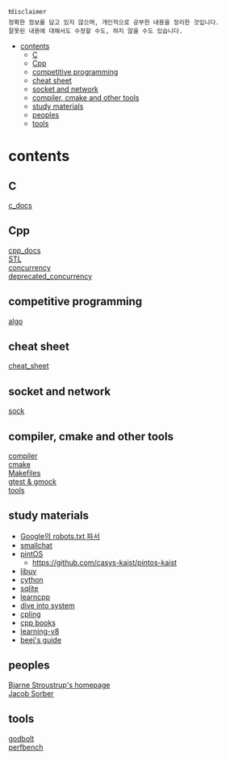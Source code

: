```text
❗disclaimer
정확한 정보를 담고 있지 않으며, 개인적으로 공부한 내용을 정리한 것입니다.
잘못된 내용에 대해서도 수정할 수도, 하지 않을 수도 있습니다.
```

<!-- toc -->

-   [contents](#contents)
    -   [C](#c)
    -   [Cpp](#cpp)
    -   [competitive programming](#competitive-programming)
    -   [cheat sheet](#cheat-sheet)
    -   [socket and network](#socket-and-network)
    -   [compiler, cmake and other tools](#compiler-cmake-and-other-tools)
    -   [study materials](#study-materials)
    -   [peoples](#peoples)
    -   [tools](#tools)

<!-- tocstop -->

# contents

## C

[c_docs](./c_docs.md)

## Cpp

[cpp_docs](./cpp_docs.md)  
[STL](./stl.md)  
[concurrency](./concurrency.md)  
[deprecated_concurrency](https://github.com/DarrenKwonDev/journey-to-concurrency)

## competitive programming

[algo](./algo.md)

## cheat sheet

[cheat_sheet](./cheat_sheet.md)

## socket and network

[sock](./sock.md)

## compiler, cmake and other tools

[compiler](./compiler.md)  
[cmake](./cmake.md)  
[Makefiles](./Makefiles.md)  
[gtest & gmock](./gtestgmock.md)  
[tools](./tools.md)

## study materials

-   [Google의 robots.txt 파서](https://github.com/google/robotstxt)
-   [smallchat](https://github.com/antirez/smallchat)
-   [pintOS](https://casys-kaist.github.io/pintos-kaist/introduction/getting_started.html)
    -   https://github.com/casys-kaist/pintos-kaist
-   [libuv](https://libuv.org/)
-   [cython](https://github.com/cython/cython)
-   [sqlite](https://sqlite.org/src/doc/trunk/README.md)
-   [learncpp](https://www.learncpp.com/)
-   [dive into system](https://diveintosystems.org/book/index.html)
-   [cpling](https://github.com/rdjondo/cplings)
-   [cpp books](https://m.blog.naver.com/sssang97/221324271234)
-   [learning-v8](https://github.com/danbev/learning-v8)
-   [beej's guide](https://beej.us/guide/)

## peoples

[Bjarne Stroustrup's homepage](https://www.stroustrup.com/)  
[Jacob Sorber](https://www.youtube.com/watch?v=AYSISa95oJE&ab_channel=JacobSorber)

## tools

[godbolt](https://godbolt.org/)  
[perfbench](https://perfbench.com/)
